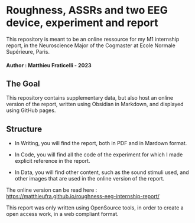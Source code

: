 # Roughness, ASSRs and two EEG device, experiment and report


 This repository is meant to be an online ressource for my M1 internship report, in the Neuroscience Major of the Cogmaster at Ecole Normale Supérieure, Paris.

#### Author : Matthieu Fraticelli - 2023

## The Goal 

This repository contains supplementary data, but also host an online version of the report, written using Obsidian in Markdown, and displayed using GitHub pages. 

## Structure 

- In Writing, you will find the report, both in PDF and in Mardown format. 

- In Code, you will find all the code of the experiment for which I made explicit reference in the report. 

- In Data, you will find other content, such as the sound stimuli used, and other images that are used in the online version of the report. 

The online version can be read here : 
https://matthieufra.github.io/roughness-eeg-internship-report/

This report was only written using OpenSource tools, in order to create a open access work, in a web compliant format. 

